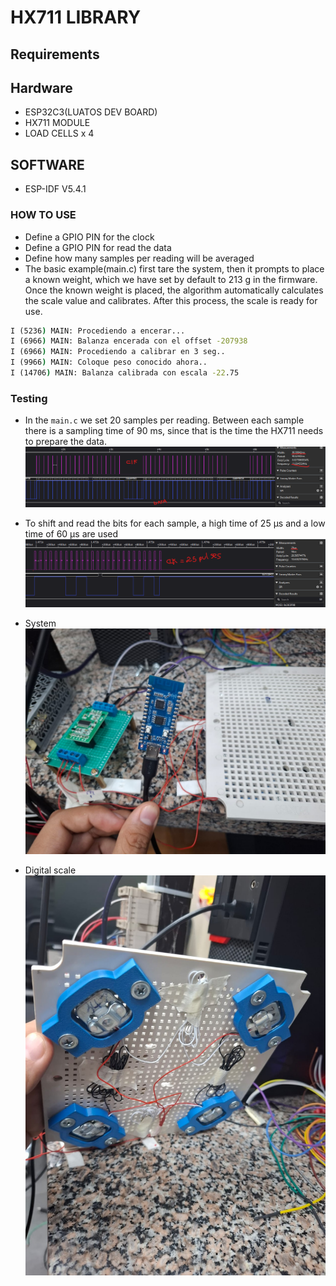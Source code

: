 # HX711 LIBRARY
## Requirements
## Hardware
- ESP32C3(LUATOS DEV BOARD)
- HX711 MODULE
- LOAD CELLS x 4
## SOFTWARE
- ESP-IDF V5.4.1

### HOW TO USE 
- Define a GPIO PIN for the clock
- Define a GPIO PIN for read the data
- Define how many samples per reading will be averaged
- The basic example(main.c) first tare the system, then it prompts to place a known weight, which we have set by default to 213 g in the firmware. Once the known weight is placed, the algorithm automatically calculates the scale value and calibrates. After this process, the scale is ready for use.


```cmd
I (5236) MAIN: Procediendo a encerar...
I (6966) MAIN: Balanza encerada con el offset -207938
I (6966) MAIN: Procediendo a calibrar en 3 seg..
I (9966) MAIN: Coloque peso conocido ahora..
I (14706) MAIN: Balanza calibrada con escala -22.75
```
### Testing
- In the `main.c` we set 20 samples per reading. Between each sample there is a sampling time of 90 ms, since that is the time the HX711 needs to prepare the data. 
![SAMPLING TIME](figures/sampling_time.png)
- To shift and read the bits for each sample, a high time of 25 µs and a low time of 60 µs are used
![Typical frame](figures/frame.png)

- System
![System](figures/system.jpg)
- Digital scale 
![System](figures/bascula.jpg)